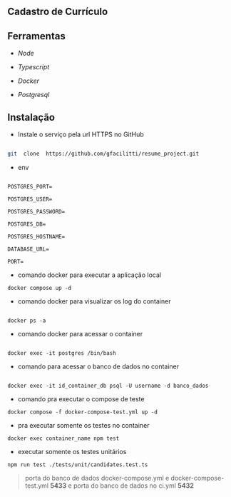 
##  Cadastro de Currículo

  
  

##  Ferramentas

  

- *Node*

- *Typescript*

- *Docker*

- *Postgresql*

  

##  Instalação

  

- Instale o serviço pela url HTTPS no GitHub

  

```bash

git  clone  https://github.com/gfacilitti/resume_project.git

```

- env

```

POSTGRES_PORT=

POSTGRES_USER=

POSTGRES_PASSWORD=

POSTGRES_DB=

POSTGRES_HOSTNAME=

DATABASE_URL=

PORT=

```

- comando docker para executar a aplicação local

```
docker compose up -d

```

- comando docker para visualizar os log do container

```

docker ps -a

```

- comando docker para acessar o container

```

docker exec -it postgres /bin/bash

``` 

- comando para acessar o banco de dados no container

```

docker exec -it id_container_db psql -U username -d banco_dados

```

- comando pra executar o compose de teste

```
docker compose -f docker-compose-test.yml up -d

```

- pra executar somente os testes no container

```
docker exec container_name npm test

```

- executar somente os testes unitários

```
npm run test ./tests/unit/candidates.test.ts

```

> porta do banco de dados docker-compose.yml e docker-compose-test.yml **5433** e porta do banco de dados no ci.yml **5432**